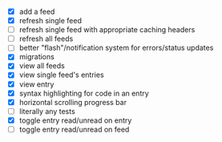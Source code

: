 - [x] add a feed
- [x] refresh single feed
- [ ] refresh single feed with appropriate caching headers
- [ ] refresh all feeds
- [ ] better "flash"/notification system for errors/status updates
- [x] migrations
- [x] view all feeds
- [x] view single feed's entries
- [x] view entry
- [x] syntax highlighting for code in an entry
- [x] horizontal scrolling progress bar
- [ ] literally any tests
- [x] toggle entry read/unread on entry
- [ ] toggle entry read/unread on feed